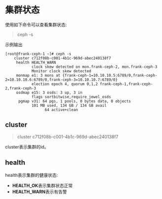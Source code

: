 # 集群状态

使用如下命令可以查看集群状态:

> ceph -s

示例输出

```
[root@frank-ceph-1 ~]# ceph -s
    cluster c712f08b-c001-4b1c-969d-abec240138f7
     health HEALTH_WARN
            clock skew detected on mon.frank-ceph-2, mon.frank-ceph-3
            Monitor clock skew detected
     monmap e1: 3 mons at {frank-ceph-1=10.10.10.5:6789/0,frank-ceph-2=10.10.10.6:6789/0,frank-ceph-3=10.10.10.7:6789/0}
            election epoch 4, quorum 0,1,2 frank-ceph-1,frank-ceph-2,frank-ceph-3
     osdmap e15: 3 osds: 3 up, 3 in
            flags sortbitwise,require_jewel_osds
      pgmap v31: 64 pgs, 1 pools, 0 bytes data, 0 objects
            101 MB used, 134 GB / 134 GB avail
                  64 active+clean
```


## cluster
> cluster c712f08b-c001-4b1c-969d-abec240138f7

cluster表示集群的id。

## health
health表示集群的健康状态:

* **HEALTH_OK**表示集群状态正常
* **HEALTH_WARN**表示有告警













